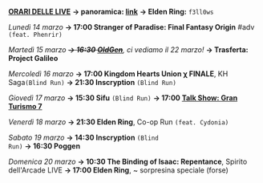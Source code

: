 <b><u>ORARI DELLE LIVE</u></b>
<b>→ panoramica: <a href="https://trello.com/b/iKwdSGf3/sabaku">link</a></b>
<b>→ Elden Ring:</b> <code>f3ll0ws</code>

<i>Lunedì 14 marzo</i>
<b>→ 17:00 Stranger of Paradise: Final Fantasy Origin</b> #adv <code>(feat. Phenrir)</code>

<i>Martedì 15 marzo </i>
<i><s><b>→ 16:30 <a href="https://www.twitch.tv/oldgenproject">OldGen</a></b></s>, ci vediamo il 22 marzo!</i>
<b>→ Trasferta: Project Galileo</b>

<i>Mercoledì 16 marzo</i>
<b>→ 17:00 Kingdom Hearts Union χ FINALE</b>, KH Saga<code>(Blind Run)</code>
<b>→ 21:30 Inscryption</b> <code>(Blind Run)</code>

<i>Giovedì 17 marzo</i>
<b>→ 15:30 Sifu</b> <code>(Blind Run)</code>
<b>→ 17:00 <a href="https://www.twitch.tv/playstation_it">Talk Show: Gran Turismo 7</a></b>

<i>Venerdì 18 marzo</i>
<b>→ 21:30 Elden Ring</b>, Co-op Run <code>(feat. Cydonia)</code>

<i>Sabato 19 marzo</i>
<b>→ 14:30 Inscryption</b> <code>(Blind Run)</code>
<b>→ 16:30 Poggen</b>

<i>Domenica 20 marzo</i>
<b>→ 10:30 The Binding of Isaac: Repentance</b>, Spirito dell'Arcade LIVE
<b>→ 17:00 Elden Ring</b>, ~ sorpresina speciale (forse)
